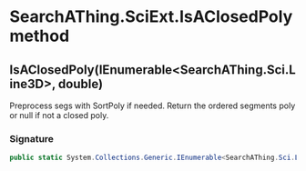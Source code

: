# SearchAThing.SciExt.IsAClosedPoly method
## IsAClosedPoly(IEnumerable<SearchAThing.Sci.Line3D>, double)
Preprocess segs with SortPoly if needed.
            Return the ordered segments poly or null if not a closed poly.

### Signature
```csharp
public static System.Collections.Generic.IEnumerable<SearchAThing.Sci.Line3D> IsAClosedPoly(IEnumerable<SearchAThing.Sci.Line3D> segs, double tol)
```
